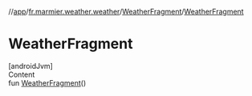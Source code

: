 //[app](../../../index.md)/[fr.marmier.weather.weather](../index.md)/[WeatherFragment](index.md)/[WeatherFragment](-weather-fragment.md)



# WeatherFragment  
[androidJvm]  
Content  
fun [WeatherFragment](-weather-fragment.md)()  



